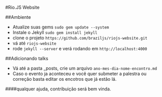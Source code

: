 #Rio.JS Website

##Ambiente
- Atualize suas gems `sudo gem update --system`
- Instale o Jekyll `sudo gem install jekyll`
- clone o projeto `https://github.com/braziljs/riojs-website.git`
- vá até `riojs-website`
- rode `jekyll --server` e verá rodando em `http://localhost:4000`

##Adicionando talks
- Vá até a pasta _posts, crie um arquivo `ano-mes-dia-nome-encontro.md`
- Caso o evento ja aconteceu e você quer submeter a palestra ou correção basta editar os encotros que já estão lá.


####qualquer ajuda, contribuição será bem vinda.
